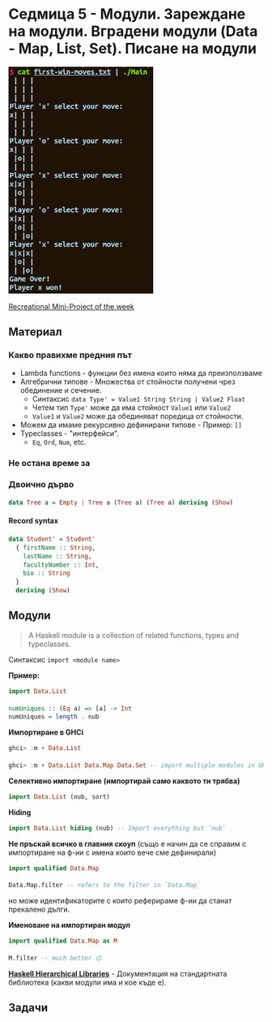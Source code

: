 # Седмица 5 - Модули. Зареждане на модули. Вградени модули (Data - Map, List, Set). Писане на модули

![Tic Tac Toe](../assets/tic-tac-toe.png)

[Recreational Mini-Project of the week](./TicTacToe)

## Материал

### Какво правихме предния път

- Lambda functions - функции без имена които няма да преизползваме
- Алгебрични типове - Множества от стойности получени чрез обединение и сечение.
  - Синтаксис `data Type' = Value1 String String | Value2 Float`
  - Четем тип `Type'` може да има стойност `Value1` или `Value2`
  - `Value1` и `Value2` може да обединяват поредица от стойности.
- Можем да имаме рекурсивно дефинирани типове - Пример: `[]`
- Typeclasses - "интерфейси".
  - `Eq`, `Ord`, `Num`, etc.

### Не остана време за

### Двоично дърво

```hs
data Tree a = Empty | Tree a (Tree a) (Tree a) deriving (Show)
```

#### Record syntax

```hs
data Student' = Student'
  { firstName :: String,
    lastName :: String,
    facultyNumber :: Int,
    bio :: String
  }
  deriving (Show)
```

## Модули

> A Haskell module is a collection of related functions, types and typeclasses.

Синтаксис `import <module name>`

**Пример:**

```hs
import Data.List

numUniques :: (Eq a) => [a] -> Int
numUniques = length . nub
```

**Импортиране в GHCi**

```hs
ghci> :m + Data.List

ghci> :m + Data.List Data.Map Data.Set -- import multiple modules in GHCi
```

**Селективно импортиране (импортирай само каквото ти трябва)**

```hs
import Data.List (nub, sort)
```

**Hiding**

```hs
import Data.List hiding (nub) -- Import everything but `nub`
```

**Не пръскай всичко в главния скоуп** (също е начин да се справим с импортиране на ф-ии с имена които вече сме дефинирали)

```hs
import qualified Data.Map

Data.Map.filter -- refers to the filter in `Data.Map`
```

но може идентификаторите с които реферираме ф-ии да станат прекалено дълги.

**Именоване на импортиран модул**

```hs
import qualified Data.Map as M

M.filter -- much better 😌
```

**[Haskell Hierarchical Libraries](https://downloads.haskell.org/~ghc/latest/docs/html/libraries/)** - Документация на стандартната библиотека (какви модули има и кое къде е).

## Задачи

<!-- TODO -->
